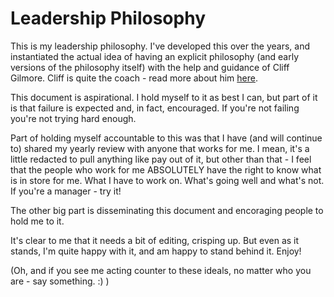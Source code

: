 # Leadership Philosophy

This is my leadership philosophy.  I've developed this over the years, and instantiated the actual idea of having an explicit philosophy (and early versions of the philosophy itself) with the help and guidance of Cliff Gilmore.  Cliff is quite the coach - read more about him [here](https://medium.com/@NorthofCenter/if-you-are-thinking-about-hiring-a-north-of-center-coach-8ea52e2fe452).

This document is aspirational.  I hold myself to it as best I can, but part of it is that failure is expected and, in fact, encouraged.  If you're not failing you're not trying hard enough.

Part of holding myself accountable to this was that I have (and will continue to) shared my yearly review with anyone that works for me.  I mean, it's a little redacted to pull anything like pay out of it, but other than that - I feel that the people who work for me ABSOLUTELY have the right to know what is in store for me.  What I have to work on.  What's going well and what's not.  If you're a manager - try it!

The other big part is disseminating this document and encoraging people to hold me to it. 

It's clear to me that it needs a bit of editing, crisping up.  But even as it stands, I'm quite happy with it, and am happy to stand behind it.  Enjoy!

(Oh, and if you see me acting counter to these ideals, no matter who you are - say something. :) )
